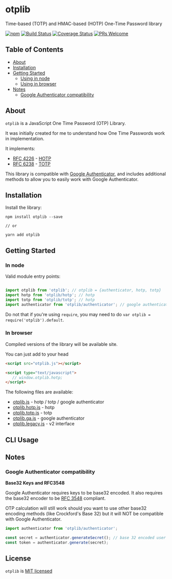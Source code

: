 # otplib
Time-based (TOTP) and HMAC-based (HOTP) One-Time Password library

[![npm][npm-badge]][npm-link]
[![Build Status][circle-badge]][circle-link]
[![Coverage Status][coveralls-badge]][coveralls-link]
[![PRs Welcome][pr-welcome-badge]][pr-welcome-link]

## Table of Contents

-   [About](#about)
-   [Installation](#installation)
-   [Getting Started](#getting-started)
    -   [Using in node](#in-node)
    -   [Using in browser](#in-browser)
-   [Notes](#notes)
    -   [Google Authenticator compatibility](#google-authenticator-compatibility)

## About

`otplib` is a JavaScript One Time Password (OTP) Library.

It was initially created for me to understand how One Time Passwords work in implementation.

It implements:

-   [RFC 4226](http://tools.ietf.org/html/rfc4226) - [HOTP](http://en.wikipedia.org/wiki/HMAC-based_One-time_Password_Algorithm)
-   [RFC 6238](http://tools.ietf.org/html/rfc6238) - [TOTP](http://en.wikipedia.org/wiki/Time-based_One-time_Password_Algorithm)

This library is compatible with [Google Authenticator](http://code.google.com/p/google-authenticator/), and includes additional methods to allow you to easily work with Google Authenticator.

## Installation

Install the library:

```
npm install otplib --save

// or

yarn add otplib
```

## Getting Started

### In node

Valid module entry points:

```js

import otplib from 'otplib'; // otplib = {authenticator, hotp, totp}
import hotp from 'otplib/hotp'; // hotp
import totp from 'otplib/totp'; // hotp
import authenticator from 'otplib/authenticator'; // google authenticator
```

Do not that if you're using `require`, you may need to do `var otplib = require('otplib').default`.

### In browser

Compiled versions of the library will be available site.

You can just add to your head

```html
<script src="otplib.js"></script>

<script type="text/javascript">
   // window.otplib.hotp;
</script>
```

The following files are available:

-   [otplib.js]() - hotp / totp / google authenticator
-   [otplib.hotp.js]() - hotp
-   [otplib.totp.js]() - totp
-   [otplib.ga.js]() - google authenticator
-   [otplib.legacy.js]() - v2 interface


## CLI Usage

## Notes

### Google Authenticator compatibility

__Base32 Keys and RFC3548__

Google Authenticator requires keys to be base32 encoded.
It also requires the base32 encoder to be [RFC 3548](http://tools.ietf.org/html/rfc3548) compliant.

OTP calculation will still work should you want to use other base32 encoding methods (like Crockford's Base 32)
but it will NOT be compatible with Google Authenticator.

```js
import authenticator from 'otplib/authenticator';

const secret = authenticator.generateSecret(); // base 32 encoded user secret key
const token = authenticator.generate(secret);
```

## License

`otplib` is [MIT licensed](./LICENSE)

[npm-badge]: https://img.shields.io/npm/v/otplib.svg?style=flat-square
[npm-link]: https://www.npmjs.com/package/otplib

[circle-badge]: https://img.shields.io/circleci/project/github/yeojz/otplib/master.svg?style=flat-square
[circle-link]: https://circleci.com/gh/yeojz/otplib.svg

[coveralls-badge]: https://img.shields.io/coveralls/yeojz/otplib.svg?style=flat-square
[coveralls-link]: https://coveralls.io/github/yeojz/otplib

[pr-welcome-badge]: https://img.shields.io/badge/PRs-Welcome-ff69b4.svg?style=flat-square
[pr-welcome-link]: https://github.com/yeojz/otplib/blob/master/CONTRIBUTING.md
